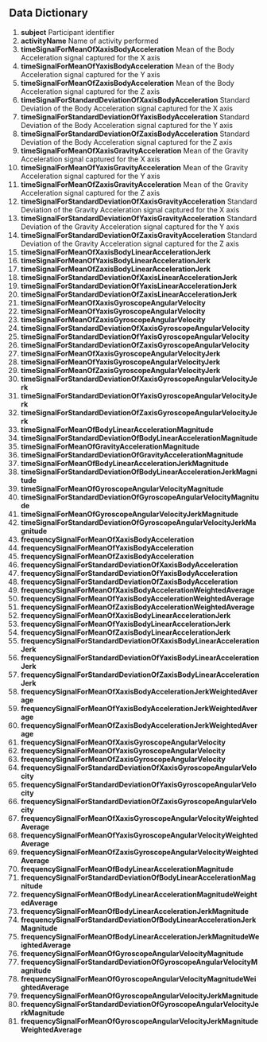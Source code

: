## Data Dictionary

<ol>
<li><b>subject</b> 
	Participant identifier  
	  </li>
<li><b>activityName</b>
	Name of activity performed</li>
<li><b>timeSignalForMeanOfXaxisBodyAcceleration</b>
	Mean of the Body Acceleration signal captured for the X axis</li>
<li><b>timeSignalForMeanOfYaxisBodyAcceleration</b>
	Mean of the Body Acceleration signal captured for the Y axis</li>
<li><b>timeSignalForMeanOfZaxisBodyAcceleration</b>
	Mean of the Body Acceleration signal captured for the Z axis</li>
<li><b>timeSignalForStandardDeviationOfXaxisBodyAcceleration</b>
	Standard Deviation of the Body Acceleration signal captured for the X axis</li>
<li><b>timeSignalForStandardDeviationOfYaxisBodyAcceleration</b>
	Standard Deviation of the Body Acceleration signal captured for the Y axis</li>
<li><b>timeSignalForStandardDeviationOfZaxisBodyAcceleration</b>
	Standard Deviation of the Body Acceleration signal captured for the Z axis</li>
<li><b>timeSignalForMeanOfXaxisGravityAcceleration</b>
	Mean of the Gravity Acceleration signal captured for the X axis</li>
<li><b>timeSignalForMeanOfYaxisGravityAcceleration</b>
	Mean of the Gravity Acceleration signal captured for the Y axis</li>
<li><b>timeSignalForMeanOfZaxisGravityAcceleration</b>
	Mean of the Gravity Acceleration signal captured for the Z axis</li>
<li><b>timeSignalForStandardDeviationOfXaxisGravityAcceleration</b>
	Standard Deviation of the Gravity Acceleration signal captured for the X axis</li>
<li><b>timeSignalForStandardDeviationOfYaxisGravityAcceleration</b>
	Standard Deviation of the Gravity Acceleration signal captured for the Y axis</li>
<li><b>timeSignalForStandardDeviationOfZaxisGravityAcceleration</b>
	Standard Deviation of the Gravity Acceleration signal captured for the Z axis</li>
<li><b>timeSignalForMeanOfXaxisBodyLinearAccelerationJerk</b></li>
<li><b>timeSignalForMeanOfYaxisBodyLinearAccelerationJerk</b></li>
<li><b>timeSignalForMeanOfZaxisBodyLinearAccelerationJerk</b></li>
<li><b>timeSignalForStandardDeviationOfXaxisLinearAccelerationJerk</b></li>
<li><b>timeSignalForStandardDeviationOfYaxisLinearAccelerationJerk</b></li>
<li><b>timeSignalForStandardDeviationOfZaxisLinearAccelerationJerk</b></li>
<li><b>timeSignalForMeanOfXaxisGyroscopeAngularVelocity</b></li>
<li><b>timeSignalForMeanOfYaxisGyroscopeAngularVelocity</b></li>
<li><b>timeSignalForMeanOfZaxisGyroscopeAngularVelocity</b></li>
<li><b>timeSignalForStandardDeviationOfXaxisGyroscopeAngularVelocity</b></li>
<li><b>timeSignalForStandardDeviationOfYaxisGyroscopeAngularVelocity</b></li>
<li><b>timeSignalForStandardDeviationOfZaxisGyroscopeAngularVelocity</b></li>
<li><b>timeSignalForMeanOfXaxisGyroscopeAngularVelocityJerk</b></li>
<li><b>timeSignalForMeanOfYaxisGyroscopeAngularVelocityJerk</b></li>
<li><b>timeSignalForMeanOfZaxisGyroscopeAngularVelocityJerk</b></li>
<li><b>timeSignalForStandardDeviationOfXaxisGyroscopeAngularVelocityJerk</b></li>
<li><b>timeSignalForStandardDeviationOfYaxisGyroscopeAngularVelocityJerk</b></li>
<li><b>timeSignalForStandardDeviationOfZaxisGyroscopeAngularVelocityJerk</b></li>
<li><b>timeSignalForMeanOfBodyLinearAccelerationMagnitude</b></li>
<li><b>timeSignalForStandardDeviationOfBodyLinearAccelerationMagnitude</b></li>
<li><b>timeSignalForMeanOfGravityAccelerationMagnitude</b></li>
<li><b>timeSignalForStandardDeviationOfGravityAccelerationMagnitude</b></li>
<li><b>timeSignalForMeanOfBodyLinearAccelerationJerkMagnitude</b></li>
<li><b>timeSignalForStandardDeviationOfBodyLinearAccelerationJerkMagnitude</b></li>
<li><b>timeSignalForMeanOfGyroscopeAngularVelocityMagnitude</b></li>
<li><b>timeSignalForStandardDeviationOfGyroscopeAngularVelocityMagnitude</b></li>
<li><b>timeSignalForMeanOfGyroscopeAngularVelocityJerkMagnitude</b></li>
<li><b>timeSignalForStandardDeviationOfGyroscopeAngularVelocityJerkMagnitude</b></li>
<li><b>frequencySignalForMeanOfXaxisBodyAcceleration</b></li>
<li><b>frequencySignalForMeanOfYaxisBodyAcceleration</b></li>
<li><b>frequencySignalForMeanOfZaxisBodyAcceleration</b></li>
<li><b>frequencySignalForStandardDeviationOfXaxisBodyAcceleration</b></li>
<li><b>frequencySignalForStandardDeviationOfYaxisBodyAcceleration</b></li>
<li><b>frequencySignalForStandardDeviationOfZaxisBodyAcceleration</b></li>
<li><b>frequencySignalForMeanOfXaxisBodyAccelerationWeightedAverage</b></li>
<li><b>frequencySignalForMeanOfYaxisBodyAccelerationWeightedAverage</b></li>
<li><b>frequencySignalForMeanOfZaxisBodyAccelerationWeightedAverage</b></li>
<li><b>frequencySignalForMeanOfXaxisBodyLinearAccelerationJerk</b></li>
<li><b>frequencySignalForMeanOfYaxisBodyLinearAccelerationJerk</b></li>
<li><b>frequencySignalForMeanOfZaxisBodyLinearAccelerationJerk</b></li>
<li><b>frequencySignalForStandardDeviationOfXaxisBodyLinearAccelerationJerk</b></li>
<li><b>frequencySignalForStandardDeviationOfYaxisBodyLinearAccelerationJerk</b></li>
<li><b>frequencySignalForStandardDeviationOfZaxisBodyLinearAccelerationJerk</b></li>
<li><b>frequencySignalForMeanOfXaxisBodyAccelerationJerkWeightedAverage</b></li>
<li><b>frequencySignalForMeanOfYaxisBodyAccelerationJerkWeightedAverage</b></li>
<li><b>frequencySignalForMeanOfZaxisBodyAccelerationJerkWeightedAverage</b></li>
<li><b>frequencySignalForMeanOfXaxisGyroscopeAngularVelocity</b></li>
<li><b>frequencySignalForMeanOfYaxisGyroscopeAngularVelocity</b></li>
<li><b>frequencySignalForMeanOfZaxisGyroscopeAngularVelocity</b></li>
<li><b>frequencySignalForStandardDeviationOfXaxisGyroscopeAngularVelocity</b></li>
<li><b>frequencySignalForStandardDeviationOfYaxisGyroscopeAngularVelocity</b></li>
<li><b>frequencySignalForStandardDeviationOfZaxisGyroscopeAngularVelocity</b></li>
<li><b>frequencySignalForMeanOfXaxisGyroscopeAngularVelocityWeightedAverage</b></li>
<li><b>frequencySignalForMeanOfYaxisGyroscopeAngularVelocityWeightedAverage</b></li>
<li><b>frequencySignalForMeanOfZaxisGyroscopeAngularVelocityWeightedAverage</b></li>
<li><b>frequencySignalForMeanOfBodyLinearAccelerationMagnitude</b></li>
<li><b>frequencySignalForStandardDeviationOfBodyLinearAccelerationMagnitude</b></li>
<li><b>frequencySignalForMeanOfBodyLinearAccelerationMagnitudeWeightedAverage</b></li>
<li><b>frequencySignalForMeanOfBodyLinearAccelerationJerkMagnitude</b></li>
<li><b>frequencySignalForStandardDeviationOfBodyLinearAccelerationJerkMagnitude</b></li>
<li><b>frequencySignalForMeanOfBodyLinearAccelerationJerkMagnitudeWeightedAverage</b></li>
<li><b>frequencySignalForMeanOfGyroscopeAngularVelocityMagnitude</b></li>
<li><b>frequencySignalForStandardDeviationOfGyroscopeAngularVelocityMagnitude</b></li>
<li><b>frequencySignalForMeanOfGyroscopeAngularVelocityMagnitudeWeightedAverage</b></li>
<li><b>frequencySignalForMeanOfGyroscopeAngularVelocityJerkMagnitude</b></li>
<li><b>frequencySignalForStandardDeviationOfGyroscopeAngularVelocityJerkMagnitude</b></li>
<li><b>frequencySignalForMeanOfGyroscopeAngularVelocityJerkMagnitudeWeightedAverage</b></li>
</ol>